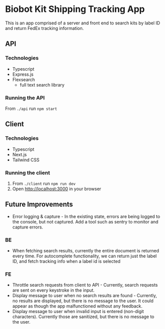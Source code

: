 # Biobot Kit Shipping Tracking App

This is an app comprised of a server and front end to search kits by label ID and return FedEx tracking information.

## API

### Technologies
- Typescript
- Express.js
- Flexsearch
  - full text search library

### Running the API 
From `./api` run `npm start`

## Client

### Technologies
- Typescript
- Next.js
- Tailwind CSS

### Running the client 
1. From `./client` run `npm run dev`
2. Open [http://localhost:3000](http://localhost:3000) in your browser

## Future Improvements

- Error logging & capture - In the existing state, errors are being logged to the console, but not captured. Add a tool such as sentry to monitor and capture errors.

### BE
- When fetching search results, currently the entire document is returned every time. For autocomplete functionality, we can return just the label ID, and fetch tracking info when a label id is selected

### FE
- Throttle search requests from client to API - Currently, search requests are sent on every keystroke in the input.
- Display message to user when no search results are found - Currently, no results are displayed, but there is no message to the user. It could appear as though the app malfunctioned without any feedback.
- Display message to user when invalid input is entered (non-digit characters). Currently those are sanitized, but there is no message to the user.